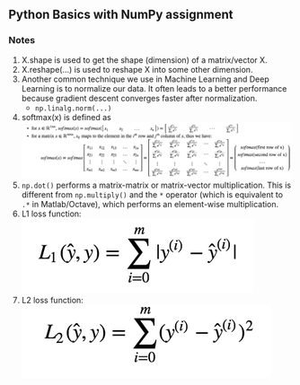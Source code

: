 ## Python Basics with NumPy assignment 

### Notes 
1. X.shape is used to get the shape (dimension) of a matrix/vector X.
2. X.reshape(...) is used to reshape X into some other dimension.
3. Another common technique we use in Machine Learning and Deep Learning is to normalize our data. It often leads to a better performance because gradient descent converges faster after normalization. 
	* `np.linalg.norm(...)`
4. softmax(x) is defined as 
![](./img/softmax.png)
5. `np.dot()` performs a matrix-matrix or matrix-vector multiplication. This is different from `np.multiply()` and the `*` operator (which is equivalent to `.*` in Matlab/Octave), which performs an element-wise multiplication.
6. L1 loss function: 
![](./img/L1.png)
7. L2 loss function: 
![](./img/L2.png) 

